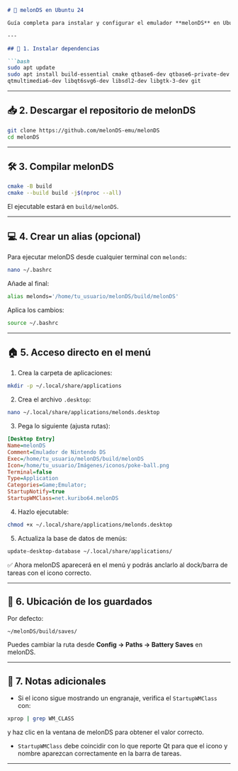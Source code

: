````markdown
# 🍉 melonDS en Ubuntu 24

Guía completa para instalar y configurar el emulador **melonDS** en Ubuntu 24, con alias y acceso directo con icono personalizado.  

---

## 🚀 1. Instalar dependencias

```bash
sudo apt update
sudo apt install build-essential cmake qtbase6-dev qtbase6-private-dev \
qtmultimedia6-dev libqt6svg6-dev libsdl2-dev libgtk-3-dev git
````

---

## 📥 2. Descargar el repositorio de melonDS

```bash
git clone https://github.com/melonDS-emu/melonDS
cd melonDS
```

---

## 🛠 3. Compilar melonDS

```bash
cmake -B build
cmake --build build -j$(nproc --all)
```

El ejecutable estará en `build/melonDS`.

---

## 💻 4. Crear un alias (opcional)

Para ejecutar melonDS desde cualquier terminal con `melonds`:

```bash
nano ~/.bashrc
```

Añade al final:

```bash
alias melonds='/home/tu_usuario/melonDS/build/melonDS'
```

Aplica los cambios:

```bash
source ~/.bashrc
```

---

## 🏠 5. Acceso directo en el menú

1. Crea la carpeta de aplicaciones:

```bash
mkdir -p ~/.local/share/applications
```

2. Crea el archivo `.desktop`:

```bash
nano ~/.local/share/applications/melonds.desktop
```

3. Pega lo siguiente (ajusta rutas):

```ini
[Desktop Entry]
Name=melonDS
Comment=Emulador de Nintendo DS
Exec=/home/tu_usuario/melonDS/build/melonDS
Icon=/home/tu_usuario/Imágenes/iconos/poke-ball.png
Terminal=false
Type=Application
Categories=Game;Emulator;
StartupNotify=true
StartupWMClass=net.kuribo64.melonDS
```

4. Hazlo ejecutable:

```bash
chmod +x ~/.local/share/applications/melonds.desktop
```

5. Actualiza la base de datos de menús:

```bash
update-desktop-database ~/.local/share/applications/
```

✅ Ahora melonDS aparecerá en el menú y podrás anclarlo al dock/barra de tareas con el icono correcto.

---

## 💾 6. Ubicación de los guardados

Por defecto:

```
~/melonDS/build/saves/
```

Puedes cambiar la ruta desde **Config → Paths → Battery Saves** en melonDS.

---

## 🔧 7. Notas adicionales

* Si el icono sigue mostrando un engranaje, verifica el `StartupWMClass` con:

```bash
xprop | grep WM_CLASS
```

y haz clic en la ventana de melonDS para obtener el valor correcto.

* `StartupWMClass` debe coincidir con lo que reporte Qt para que el icono y nombre aparezcan correctamente en la barra de tareas.

---